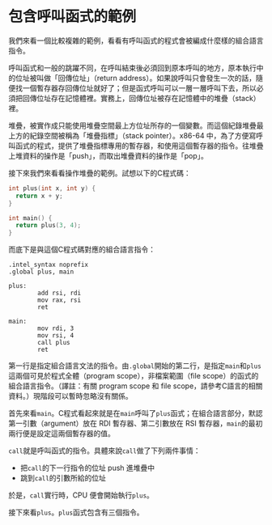 # 包含呼叫函式的範例

我們來看一個比較複雜的範例，看看有呼叫函式的程式會被編成什麼樣的組合語言指令。

呼叫函式和一般的跳躍不同，在呼叫結束後必須回到原本呼叫的地方，原本執行中的位址被叫做「回傳位址」（return address）。如果說呼叫只會發生一次的話，隨便找一個暫存器存回傳位址就好了；但是函式呼叫可以一層一層呼叫下去，所以必須把回傳位址存在記憶體裡。實務上，回傳位址被存在記憶體中的堆疊（stack）裡。

堆疊，被實作成只能使用堆疊空間最上方位址所存的一個變數。而這個紀錄堆疊最上方的紀錄空間被稱為「堆疊指標」（stack pointer）。x86-64 中，為了方便寫呼叫函式的程式，提供了堆疊指標專用的暫存器，和使用這個暫存器的指令。往堆疊上堆資料的操作是「push」，而取出堆疊資料的操作是「pop」。

接下來我們來看看操作堆疊的範例。試想以下的C程式碼：

```c
int plus(int x, int y) {
  return x + y;
}

int main() {
  return plus(3, 4);
}
```

而底下是與這個C程式碼對應的組合語言指令：

```text
.intel_syntax noprefix
.global plus, main

plus:
        add rsi, rdi
        mov rax, rsi
        ret

main:
        mov rdi, 3
        mov rsi, 4
        call plus
        ret
```

第一行是指定組合語言文法的指令。由`.global`開始的第二行，是指定`main`和`plus`這兩個可見於程式全體（program scope），非檔案範圍（file scope）的函式的組合語言指令。（譯註：有關 program scope 和 file scope，請參考C語言的相關資料。）現階段可以暫時忽略沒有關係。

首先來看`main`。C程式看起來就是在`main`呼叫了`plus`函式；在組合語言部分，默認第一引數（argument）放在 RDI 暫存器、第二引數放在 RSI 暫存器，`main`的最初兩行便是設定這兩個暫存器的值。

`call`就是呼叫函式的指令。具體來說`call`做了下列兩件事情：

* 把`call`的下一行指令的位址 push 進堆疊中
* 跳到`call`的引數所給的位址

於是，`call`實行時，CPU 便會開始執行`plus`。

接下來看`plus`。`plus`函式包含有三個指令。



